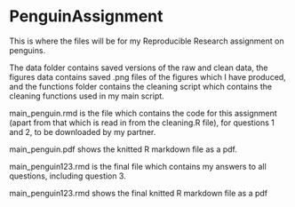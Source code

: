 # PenguinAssignment
This is where the files will be for my Reproducible Research assignment on penguins.

The data folder contains saved versions of the raw and clean data, the figures data contains saved .png files of the figures which I have produced, and the functions folder contains the cleaning script which contains the cleaning functions used in my main script.

main_penguin.rmd is the file which contains the code for this assignment (apart from that which is read in from the cleaning.R file), for questions 1 and 2, to be downloaded by my partner.

main_penguin.pdf shows the knitted R markdown file as a pdf.

main_penguin123.rmd is the final file which contains my answers to all questions, including question 3.

main_penguin123.rmd shows the final knitted R markdown file as a pdf

